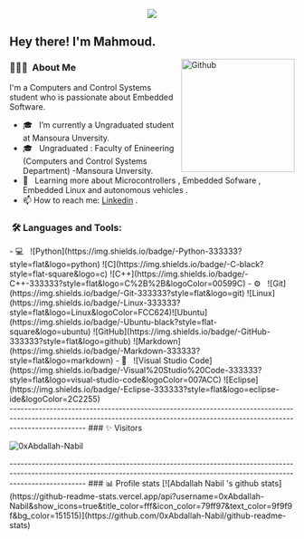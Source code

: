 <p align="center"><img src="https://i.imgur.com/A6bWGFl.gif"/></p>
<h2> Hey there! I'm Mahmoud.</h2>
<img width="200" align="right" alt="Github" src="https://user-images.githubusercontent.com/48678280/88862734-4903af80-d201-11ea-968b-9c939d88a37c.gif" />
<h3> 👨🏻‍💻 &nbsp;About Me </h3>

I'm a Computers and Control Systems student who is passionate about Embedded Software.

- 🎓 &nbsp; I’m currently a Ungraduated student at Mansoura Unversity.
- 🎓 &nbsp; Ungraduated : Faculty of Enineering (Computers and Control Systems Department) -Mansoura Unversity.
- 🌱 &nbsp; Learning more about Microcontrollers , Embedded Sofware , Embedded Linux and autonomous vehicles . 
- 📫 How to reach me: [Linkedin](https://www.linkedin.com/in/abdallah-nabil-126b9b23b/) .

<h3>  &nbsp;🛠️ Languages and Tools:</h3>
- 💻 &nbsp;
![Python](https://img.shields.io/badge/-Python-333333?style=flat&logo=python)
![C](https://img.shields.io/badge/-C-black?style=flat-square&logo=c)
![C++](https://img.shields.io/badge/-C++-333333?style=flat&logo=C%2B%2B&logoColor=00599C)
- ⚙️ &nbsp;
![Git](https://img.shields.io/badge/-Git-333333?style=flat&logo=git)
![Linux](https://img.shields.io/badge/-Linux-333333?style=flat&logo=Linux&logoColor=FCC624)![Ubuntu](https://img.shields.io/badge/-Ubuntu-black?style=flat-square&logo=ubuntu)
![GitHub](https://img.shields.io/badge/-GitHub-333333?style=flat&logo=github)
  ![Markdown](https://img.shields.io/badge/-Markdown-333333?style=flat&logo=markdown)
- 🔧 &nbsp;
![Visual Studio Code](https://img.shields.io/badge/-Visual%20Studio%20Code-333333?style=flat&logo=visual-studio-code&logoColor=007ACC)
![Eclipse](https://img.shields.io/badge/-Eclipse-333333?style=flat&logo=eclipse-ide&logoColor=2C2255)
  
<br/>
---------------------------------------------------------------------------------------------------------------------------------------------------------------------------------
### ✨ Visitors 
<p align="left"> <img src="https://komarev.com/ghpvc/?username=Mahmoud-Karem" alt="0xAbdallah-Nabil" /> </p>
---------------------------------------------------------------------------------------------------------------------------------------------------------------------------------
### 📊 Profile stats
[![Abdallah Nabil 's github stats](https://github-readme-stats.vercel.app/api?username=0xAbdallah-Nabil&show_icons=true&title_color=fff&icon_color=79ff97&text_color=9f9f9f&bg_color=151515)](https://github.com/0xAbdallah-Nabil/github-readme-stats)
